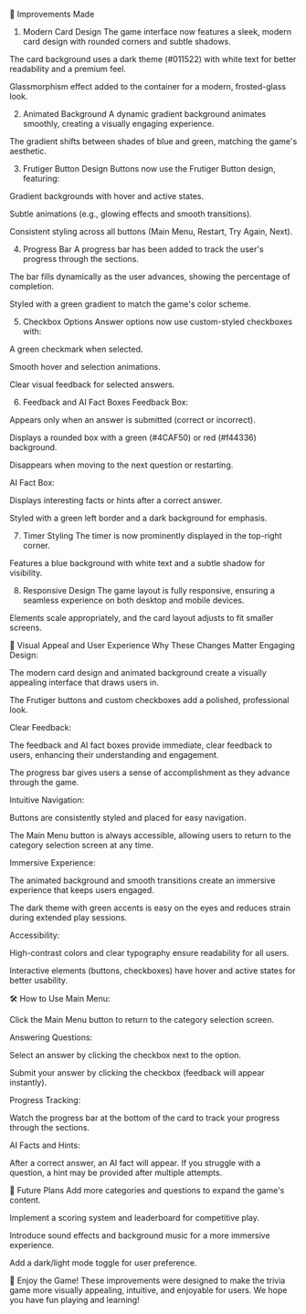 🚀 Improvements Made

1. Modern Card Design
   The game interface now features a sleek, modern card design with rounded corners and subtle shadows.

The card background uses a dark theme (#011522) with white text for better readability and a premium feel.

Glassmorphism effect added to the container for a modern, frosted-glass look.

2. Animated Background
   A dynamic gradient background animates smoothly, creating a visually engaging experience.

The gradient shifts between shades of blue and green, matching the game's aesthetic.

3. Frutiger Button Design
   Buttons now use the Frutiger Button design, featuring:

Gradient backgrounds with hover and active states.

Subtle animations (e.g., glowing effects and smooth transitions).

Consistent styling across all buttons (Main Menu, Restart, Try Again, Next).

4. Progress Bar
   A progress bar has been added to track the user's progress through the sections.

The bar fills dynamically as the user advances, showing the percentage of completion.

Styled with a green gradient to match the game's color scheme.

5. Checkbox Options
   Answer options now use custom-styled checkboxes with:

A green checkmark when selected.

Smooth hover and selection animations.

Clear visual feedback for selected answers.

6. Feedback and AI Fact Boxes
   Feedback Box:

Appears only when an answer is submitted (correct or incorrect).

Displays a rounded box with a green (#4CAF50) or red (#f44336) background.

Disappears when moving to the next question or restarting.

AI Fact Box:

Displays interesting facts or hints after a correct answer.

Styled with a green left border and a dark background for emphasis.

7. Timer Styling
   The timer is now prominently displayed in the top-right corner.

Features a blue background with white text and a subtle shadow for visibility.

8. Responsive Design
   The game layout is fully responsive, ensuring a seamless experience on both desktop and mobile devices.

Elements scale appropriately, and the card layout adjusts to fit smaller screens.

🎨 Visual Appeal and User Experience
Why These Changes Matter
Engaging Design:

The modern card design and animated background create a visually appealing interface that draws users in.

The Frutiger buttons and custom checkboxes add a polished, professional look.

Clear Feedback:

The feedback and AI fact boxes provide immediate, clear feedback to users, enhancing their understanding and engagement.

The progress bar gives users a sense of accomplishment as they advance through the game.

Intuitive Navigation:

Buttons are consistently styled and placed for easy navigation.

The Main Menu button is always accessible, allowing users to return to the category selection screen at any time.

Immersive Experience:

The animated background and smooth transitions create an immersive experience that keeps users engaged.

The dark theme with green accents is easy on the eyes and reduces strain during extended play sessions.

Accessibility:

High-contrast colors and clear typography ensure readability for all users.

Interactive elements (buttons, checkboxes) have hover and active states for better usability.

🛠️ How to Use
Main Menu:

Click the Main Menu button to return to the category selection screen.

Answering Questions:

Select an answer by clicking the checkbox next to the option.

Submit your answer by clicking the checkbox (feedback will appear instantly).

Progress Tracking:

Watch the progress bar at the bottom of the card to track your progress through the sections.

AI Facts and Hints:

After a correct answer, an AI fact will appear. If you struggle with a question, a hint may be provided after multiple attempts.

🚀 Future Plans
Add more categories and questions to expand the game's content.

Implement a scoring system and leaderboard for competitive play.

Introduce sound effects and background music for a more immersive experience.

Add a dark/light mode toggle for user preference.

🎉 Enjoy the Game!
These improvements were designed to make the trivia game more visually appealing, intuitive, and enjoyable for users. We hope you have fun playing and learning!
